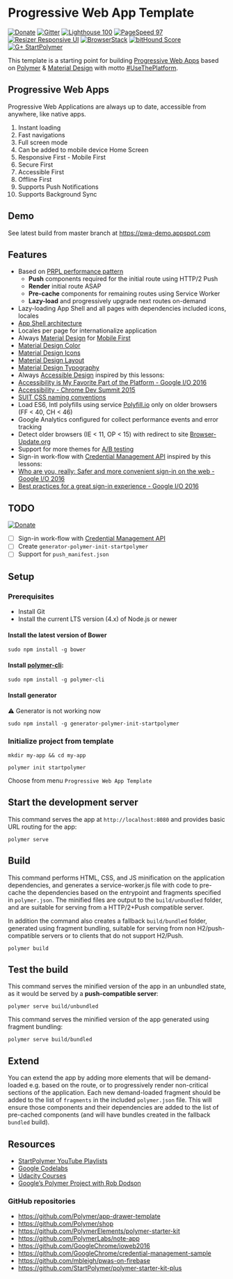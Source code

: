 # Progressive Web App Template

[![Donate](https://img.shields.io/badge/Donate-PayPal-green.svg)](https://www.paypal.com/cgi-bin/webscr?cmd=_donations&business=UARLJTE9JFPLC&lc=CZ&item_name=StartPolymer%2Fprogressive-web-app-template&currency_code=USD&bn=PP%2dDonationsBF%3abtn_donateCC_LG%2egif%3aNonHosted)
[![Gitter](https://img.shields.io/badge/Chat-Gitter-green.svg)](https://gitter.im/StartPolymer/progressive-web-app-template?utm_source=badge&utm_medium=badge&utm_campaign=pr-badge&utm_content=badge)
[![Lighthouse 100](https://img.shields.io/badge/Lighthouse-100-green.svg)](https://github.com/GoogleChrome/lighthouse)
[![PageSpeed 97](https://img.shields.io/badge/PageSpeed-97-green.svg)](https://developers.google.com/speed/pagespeed/insights/?url=https%3A%2F%2Fpwa-demo.appspot.com&tab=desktop)
[![Resizer Responsive UI](https://img.shields.io/badge/Resizer-Responsive%20UI-green.svg)](http://design.google.com/resizer/#url=https%3A%2F%2Fpwa-demo.appspot.com)
[![BrowserStack](https://img.shields.io/badge/BrowserStack-App%20tested-green.svg)](https://www.browserstack.com)
[![bitHound Score](https://www.bithound.io/github/StartPolymer/progressive-web-app-template/badges/score.svg)](https://www.bithound.io/github/StartPolymer/progressive-web-app-template)
[![G+ StartPolymer](https://img.shields.io/badge/G+-StartPolymer-dd4b39.svg)](https://plus.google.com/101148544618948882647)

This template is a starting point for building [Progressive Web Apps](https://developers.google.com/web/progressive-web-apps/) based on [Polymer](https://www.polymer-project.org) & [Material Design](https://material.google.com) with motto [#UseThePlatform](https://www.polymer-project.org/1.0/about).

## Progressive Web Apps

Progressive Web Applications are always up to date, accessible from anywhere, like native apps.

1. Instant loading
2. Fast navigations
3. Full screen mode
4. Can be added to mobile device Home Screen
5. Responsive First - Mobile First
6. Secure First
7. Accessible First
8. Offline First
9. Supports Push Notifications
10. Supports Background Sync

## Demo

See latest build from master branch at https://pwa-demo.appspot.com

## Features

- Based on [PRPL performance pattern](https://www.polymer-project.org/1.0/toolbox/server)
  - **Push** components required for the initial route using HTTP/2 Push
  - **Render** initial route ASAP
  - **Pre-cache** components for remaining routes using Service Worker
  - **Lazy-load** and progressively upgrade next routes on-demand
- Lazy-loading App Shell and all pages with dependencies included icons, locales
- [App Shell architecture](https://developers.google.com/web/updates/2015/11/app-shell)
- Locales per page for internationalize application
- Always [Material Design](https://material.google.com) for [Mobile First](https://gist.github.com/2c821d3de75b1d1c0cf972ea35b25757)
 - [Material Design Color](https://material.google.com/style/color.html)
 - [Material Design Icons](https://material.google.com/style/icons.html)
 - [Material Design Layout](https://material.google.com/layout/principles.html)
 - [Material Design Typography](https://material.google.com/style/typography.html)
- Always [Accessible Design](https://www.google.com/design/spec/usability/accessibility.html) inspired by this lessons:
 - [Accessibility is My Favorite Part of the Platform - Google I/O 2016](https://www.youtube.com/watch?v=2qjgxH384Nc&list=PLNYkxOF6rcIDnSm7bZRJC36Ca1DYXSQ70&index=5)
 - [Accessibility - Chrome Dev Summit 2015](https://www.youtube.com/watch?v=RkKl1O56w-c)
- [SUIT CSS naming conventions](https://github.com/suitcss/suit/blob/master/doc/naming-conventions.md)
- Load ES6, Intl polyfills using service [Polyfill.io](https://cdn.polyfill.io) only on older browsers (FF < 40, CH < 46)
- Google Analytics configured for collect performance events and error tracking
- Detect older browsers (IE < 11, OP < 15) with redirect to site [Browser-Update.org](https://browser-update.org/update.html)
- Support for more themes for [A/B testing](https://en.wikipedia.org/wiki/A/B_testing)
- Sign-in work-flow with [Credential Management API](https://developers.google.com/web/updates/2016/04/credential-management-api) inspired by this lessons:
 - [Who are you, really: Safer and more convenient sign-in on the web - Google I/O 2016](https://www.youtube.com/watch?v=MnvUlGFb3GQ)
 - [Best practices for a great sign-in experience - Google I/O 2016](https://www.youtube.com/watch?v=0ucjYG_JrEE)

## TODO

[![Donate](https://img.shields.io/badge/Donate-PayPal-green.svg)](https://www.paypal.com/cgi-bin/webscr?cmd=_donations&business=UARLJTE9JFPLC&lc=CZ&item_name=StartPolymer%2Fprogressive-web-app-template&currency_code=USD&bn=PP%2dDonationsBF%3abtn_donateCC_LG%2egif%3aNonHosted)

- [ ] Sign-in work-flow with [Credential Management API](https://developers.google.com/web/updates/2016/04/credential-management-api)
- [ ] Create `generator-polymer-init-startpolymer`
- [ ] Support for `push_manifest.json`

## Setup

### Prerequisites

- Install Git
- Install the current LTS version (4.x) of Node.js or newer

#### Install the latest version of Bower

    sudo npm install -g bower

#### Install [polymer-cli](https://github.com/Polymer/polymer-cli):

    sudo npm install -g polymer-cli

#### Install generator

:warning: Generator is not working now

    sudo npm install -g generator-polymer-init-startpolymer

### Initialize project from template

    mkdir my-app && cd my-app

    polymer init startpolymer

Choose from menu `Progressive Web App Template`

## Start the development server

This command serves the app at `http://localhost:8080` and provides basic URL
routing for the app:

    polymer serve

## Build

This command performs HTML, CSS, and JS minification on the application
dependencies, and generates a service-worker.js file with code to pre-cache the
dependencies based on the entrypoint and fragments specified in `polymer.json`.
The minified files are output to the `build/unbundled` folder, and are suitable
for serving from a HTTP/2+Push compatible server.

In addition the command also creates a fallback `build/bundled` folder,
generated using fragment bundling, suitable for serving from non
H2/push-compatible servers or to clients that do not support H2/Push.

    polymer build

## Test the build

This command serves the minified version of the app in an unbundled state, as it would
be served by a **push-compatible server**:

    polymer serve build/unbundled

This command serves the minified version of the app generated using fragment bundling:

    polymer serve build/bundled

## Extend

You can extend the app by adding more elements that will be demand-loaded
e.g. based on the route, or to progressively render non-critical sections
of the application.  Each new demand-loaded fragment should be added to the
list of `fragments` in the included `polymer.json` file.  This will ensure
those components and their dependencies are added to the list of pre-cached
components (and will have bundles created in the fallback `bundled` build).

## Resources

- [StartPolymer YouTube Playlists](https://www.youtube.com/channel/UCXZPqn_e1Oa7_XP7Kp1eRBw/playlists)
- [Google Codelabs](https://codelabs.developers.google.com/?cat=Web)
- [Udacity Courses](https://www.udacity.com/courses/web-development)
- [Google’s Polymer Project with Rob Dodson](http://softwareengineeringdaily.com/2016/06/05/googles-polymer-project-rob-dodson/)

### GitHub repositories

- https://github.com/Polymer/app-drawer-template
- https://github.com/Polymer/shop
- https://github.com/PolymerElements/polymer-starter-kit
- https://github.com/PolymerLabs/note-app
- https://github.com/GoogleChrome/ioweb2016
- https://github.com/GoogleChrome/credential-management-sample
- https://github.com/mbleigh/pwas-on-firebase
- https://github.com/StartPolymer/polymer-starter-kit-plus
